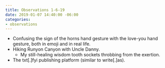 ```yaml
---
title: Observations 1-6-19
date: 2019-01-07 14:40:00 -06:00
categories:
- observations
---
```


- Confusing the sign of the horns hand gesture with the love-you hand gesture, both in emoji and in real life.
- Hiking Runyon Canyon with Uncle Danny.
	- My still-healing wisdom tooth sockets throbbing from the exertion.
- The txt[.]fyi publishing platform (similar to write[.]as).